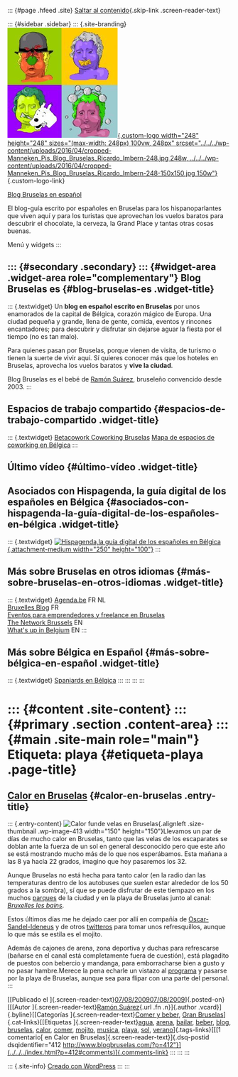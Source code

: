 ::: {#page .hfeed .site}
[Saltar al contenido](index.html#content){.skip-link
.screen-reader-text}

::: {#sidebar .sidebar}
::: {.site-branding}
[![](../../../wp-content/uploads/2016/04/cropped-Manneken_Pis_Blog_Bruselas_Ricardo_Imbern-248.jpg){.custom-logo
width="248" height="248" sizes="(max-width: 248px) 100vw, 248px"
srcset="../../../wp-content/uploads/2016/04/cropped-Manneken_Pis_Blog_Bruselas_Ricardo_Imbern-248.jpg 248w, ../../../wp-content/uploads/2016/04/cropped-Manneken_Pis_Blog_Bruselas_Ricardo_Imbern-248-150x150.jpg 150w"}](../../../index.html){.custom-logo-link}

[Blog Bruselas en español](../../../index.html)

El blog-guía escrito por españoles en Bruselas para los hispanoparlantes
que viven aquí y para los turistas que aprovechan los vuelos baratos
para descubrir el chocolate, la cerveza, la Grand Place y tantas otras
cosas buenas.

Menú y widgets
:::

::: {#secondary .secondary}
::: {#widget-area .widget-area role="complementary"}
Blog Bruselas es {#blog-bruselas-es .widget-title}
----------------

::: {.textwidget}
Un **blog en español escrito en Bruselas** por unos enamorados de la
capital de Bélgica, corazón mágico de Europa. Una ciudad pequeña y
grande, llena de gente, comida, eventos y rincones encantadores; para
descubrir y disfrutar sin dejarse aguar la fiesta por el tiempo (no es
tan malo).

Para quienes pasan por Bruselas, porque vienen de visita, de turismo o
tienen la suerte de vivir aquí. Sí quieres conocer más que los hoteles
en Bruselas, aprovecha los vuelos baratos y **vive la ciudad**.

Blog Bruselas es el bebé de [Ramón Suárez](http://www.ramonsuarez.com),
bruseleño convencido desde 2003.
:::

Espacios de trabajo compartido {#espacios-de-trabajo-compartido .widget-title}
------------------------------

::: {.textwidget}
[Betacowork Coworking Bruselas](http://www.betacowork.com) [Mapa de
espacios de coworking en Bélgica](http://coworkingbelgium.com)
:::

Último vídeo {#último-vídeo .widget-title}
------------

Asociados con Hispagenda, la guía digital de los españoles en Bélgica {#asociados-con-hispagenda-la-guía-digital-de-los-españoles-en-bélgica .widget-title}
---------------------------------------------------------------------

::: {.textwidget}
[![Hispagenda,la guía digital de los españoles en
Bélgica](../../../wp-content/uploads/2010/04/Hispagenda-250px.gif "Hispagenda, la guía digital de los españoles en Bélgica"){.attachment-medium
width="250" height="100"}](http://www.hispagenda.com)
:::

Más sobre Bruselas en otros idiomas {#más-sobre-bruselas-en-otros-idiomas .widget-title}
-----------------------------------

::: {.textwidget}
[Agenda.be](http://www.agenda.be) FR NL\
[Bruxelles Blog](http://www.bxlblog.be/) FR\
[Eventos para emprendedores y freelance en
Bruselas](http://www.betacowork.com/events/)\
[The Network
Brussels](http://groups.yahoo.com/group/TheNetworkBrussels/) EN\
[What\'s up in Belgium](http://www.whatsupin.be/) EN
:::

Más sobre Bélgica en Español {#más-sobre-bélgica-en-español .widget-title}
----------------------------

::: {.textwidget}
[Spaniards en Bélgica](http://www.spaniards.es/paises/belgica)
:::
:::
:::
:::

::: {#content .site-content}
::: {#primary .section .content-area}
::: {#main .site-main role="main"}
Etiqueta: playa {#etiqueta-playa .page-title}
===============

[Calor en Bruselas](../../../index.html?p=412) {#calor-en-bruselas .entry-title}
----------------------------------------------

::: {.entry-content}
![Calor funde velas en
Bruselas](../../../wp-content/uploads/2009/08/Calor-funde-velas-bruselas-150x150.jpg "Calor funde velas en Bruselas"){.alignleft
.size-thumbnail .wp-image-413 width="150" height="150"}Llevamos un par
de días de mucho calor en Bruselas, tanto que las velas de los
escaparates se doblan ante la fuerza de un sol en general desconocido
pero que este año se está mostrando mucho más de lo que nos esperábamos.
Esta mañana a las 8 ya hacía 22 grados, imagino que hoy pasaremos los
32.

Aunque Bruselas no está hecha para tanto calor (en la radio dan las
temperaturas dentro de los autobuses que suelen estar alrededor de los
50 grados a la sombra), sí que se puede disfrutar de este tiempazo en
los muchos
[parques](http://www.ecli.net/rbc/ "Parques y jardines de Bruselas") de
la ciudad y en la playa de Bruselas junto al canal: [*Bruxelles les
bains*](http://www.bruxelleslesbains.be/ "La playa de los veranos de Bruselas").

Estos últimos días me he dejado caer por allí en compañía de
[Oscar-Sandel-Ideneus](http://twitter.com/sandel "Colombiano twittero y bloguero en Bruselas. Fan de los lunes de plancha")
y de otros
[twitteros](http://twitter.com/twapero "Twapero: de cañas twiteras")
para tomar unos refresquillos, aunque lo que más se estila es el mojito.

Además de cajones de arena, zona deportiva y duchas para refrescarse
(bañarse en el canal está completamente fuera de cuestión), está
plagadito de puestos con bebercio y mandanga, para emborracharse bien a
gusto y no pasar hambre.Merece la pena echarle un vistazo al
[programa](http://www.bruxelleslesbains.be/blb.php?lg=0 "Programa de Bruxelles les Bains (en francés)")
y pasarse por la playa de Bruselas, aunque sea para flipar con una parte
del personal.
:::

[[Publicado el
]{.screen-reader-text}[07/08/200907/08/2009](../../../index.html?p=412)]{.posted-on}[[[Autor
]{.screen-reader-text}[Ramón
Suárez](../../2010/04/30/index.html?author=2){.url .fn .n}]{.author
.vcard}]{.byline}[[Categorías ]{.screen-reader-text}[Comer y
beber](../../category/comer-y-beber/index.html), [Gran
Bruselas](../../category/gran-bruselas/index.html)]{.cat-links}[[Etiquetas
]{.screen-reader-text}[agua](../agua/index.html),
[arena](../arena/index.html), [bailar](../bailar/index.html),
[beber](../beber/index.html), [blog](../blog/index.html),
[bruselas](../bruselas/index.html), [calor](../calor/index.html),
[comer](../comer/index.html), [mojito](../mojito/index.html),
[musica](../musica/index.html), [playa](index.html),
[sol](../sol/index.html),
[verano](../verano/index.html)]{.tags-links}[[[1 comentario[ en Calor en
Bruselas]{.screen-reader-text}]{.dsq-postid
dsqidentifier="412 http://www.blogbruselas.com/?p=412"}](../../../index.html?p=412#comments)]{.comments-link}
:::
:::
:::

::: {.site-info}
[Creado con WordPress](https://es.wordpress.org/)
:::
:::
